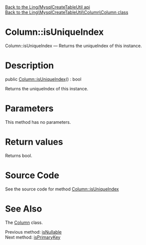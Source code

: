 [Back to the Ling/MysqlCreateTableUtil api](https://github.com/lingtalfi/MysqlCreateTableUtil/blob/master/doc/api/Ling/MysqlCreateTableUtil.md)<br>
[Back to the Ling\MysqlCreateTableUtil\Column\Column class](https://github.com/lingtalfi/MysqlCreateTableUtil/blob/master/doc/api/Ling/MysqlCreateTableUtil/Column/Column.md)


Column::isUniqueIndex
================



Column::isUniqueIndex — Returns the uniqueIndex of this instance.




Description
================


public [Column::isUniqueIndex](https://github.com/lingtalfi/MysqlCreateTableUtil/blob/master/doc/api/Ling/MysqlCreateTableUtil/Column/Column/isUniqueIndex.md)() : bool




Returns the uniqueIndex of this instance.




Parameters
================

This method has no parameters.


Return values
================

Returns bool.








Source Code
===========
See the source code for method [Column::isUniqueIndex](https://github.com/lingtalfi/MysqlCreateTableUtil/blob/master/Column/Column.php#L361-L364)


See Also
================

The [Column](https://github.com/lingtalfi/MysqlCreateTableUtil/blob/master/doc/api/Ling/MysqlCreateTableUtil/Column/Column.md) class.

Previous method: [isNullable](https://github.com/lingtalfi/MysqlCreateTableUtil/blob/master/doc/api/Ling/MysqlCreateTableUtil/Column/Column/isNullable.md)<br>Next method: [isPrimaryKey](https://github.com/lingtalfi/MysqlCreateTableUtil/blob/master/doc/api/Ling/MysqlCreateTableUtil/Column/Column/isPrimaryKey.md)<br>

